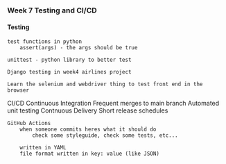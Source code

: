 ### Week 7 Testing and CI/CD

#### Testing
    test functions in python 
        assert(args) - the args should be true

    unittest - python library to better test

    Django testing in week4 airlines project

    Learn the selenium and webdriver thing to test front end in the browser


CI/CD
    Continuous Integration
        Frequent merges to main branch
        Automated unit testing
    Contnuous Delivery
        Short release schedules

    
    GitHub Actions
        when someone commits heres what it should do
            check some styleguide, check some tests, etc...

        written in YAML
        file format written in key: value (like JSON)

        

